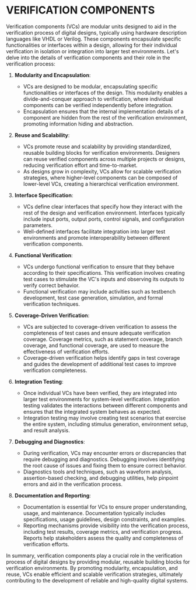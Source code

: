 # VERIFICATION COMPONENTS

Verification components (VCs) are modular units designed to aid in the verification process of digital designs, typically using hardware description languages like VHDL or Verilog. These components encapsulate specific functionalities or interfaces within a design, allowing for their individual verification in isolation or integration into larger test environments. Let's delve into the details of verification components and their role in the verification process:

1. **Modularity and Encapsulation**:

   - VCs are designed to be modular, encapsulating specific functionalities or interfaces of the design. This modularity enables a divide-and-conquer approach to verification, where individual components can be verified independently before integration.
   - Encapsulation ensures that the internal implementation details of a component are hidden from the rest of the verification environment, promoting information hiding and abstraction.

2. **Reuse and Scalability**:

   - VCs promote reuse and scalability by providing standardized, reusable building blocks for verification environments. Designers can reuse verified components across multiple projects or designs, reducing verification effort and time-to-market.
   - As designs grow in complexity, VCs allow for scalable verification strategies, where higher-level components can be composed of lower-level VCs, creating a hierarchical verification environment.

3. **Interface Specification**:

   - VCs define clear interfaces that specify how they interact with the rest of the design and verification environment. Interfaces typically include input ports, output ports, control signals, and configuration parameters.
   - Well-defined interfaces facilitate integration into larger test environments and promote interoperability between different verification components.

4. **Functional Verification**:

   - VCs undergo functional verification to ensure that they behave according to their specifications. This verification involves creating test cases to stimulate the VC's inputs and observing its outputs to verify correct behavior.
   - Functional verification may include activities such as testbench development, test case generation, simulation, and formal verification techniques.

5. **Coverage-Driven Verification**:

   - VCs are subjected to coverage-driven verification to assess the completeness of test cases and ensure adequate verification coverage. Coverage metrics, such as statement coverage, branch coverage, and functional coverage, are used to measure the effectiveness of verification efforts.
   - Coverage-driven verification helps identify gaps in test coverage and guides the development of additional test cases to improve verification completeness.

6. **Integration Testing**:

   - Once individual VCs have been verified, they are integrated into larger test environments for system-level verification. Integration testing validates the interactions between different components and ensures that the integrated system behaves as expected.
   - Integration testing may involve creating test scenarios that exercise the entire system, including stimulus generation, environment setup, and result analysis.

7. **Debugging and Diagnostics**:

   - During verification, VCs may encounter errors or discrepancies that require debugging and diagnostics. Debugging involves identifying the root cause of issues and fixing them to ensure correct behavior.
   - Diagnostics tools and techniques, such as waveform analysis, assertion-based checking, and debugging utilities, help pinpoint errors and aid in the verification process.

8. **Documentation and Reporting**:

   - Documentation is essential for VCs to ensure proper understanding, usage, and maintenance. Documentation typically includes specifications, usage guidelines, design constraints, and examples.
   - Reporting mechanisms provide visibility into the verification process, including test results, coverage metrics, and verification progress. Reports help stakeholders assess the quality and completeness of verification efforts.

In summary, verification components play a crucial role in the verification process of digital designs by providing modular, reusable building blocks for verification environments. By promoting modularity, encapsulation, and reuse, VCs enable efficient and scalable verification strategies, ultimately contributing to the development of reliable and high-quality digital systems.
